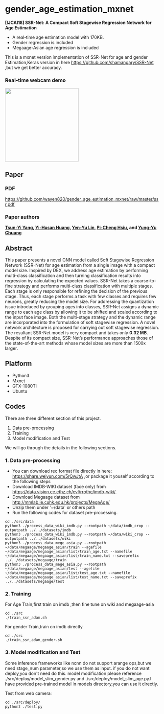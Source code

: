 # gender_age_estimation_mxnet
**[IJCAI18] SSR-Net: A Compact Soft Stagewise Regression Network for Age Estimation**
+ A real-time age estimation model with 170KB.
+ Gender regression is included
+ Megaage-Asian age regression is included

This is a mxnet version implementation of SSR-Net for age and gender Estimation,Keras version in here https://github.com/shamangary/SSR-Net ,but we get better accuracy.

### Real-time webcam demo
<img src="https://github.com/wayen820/gender_age_estimation_mxnet/raw/master/test.gif" height="240"/>

## Paper

### PDF
https://github.com/wayen820/gender_age_estimation_mxnet/raw/master/ssr.pdf

### Paper authors
**[Tsun-Yi Yang](http://shamangary.logdown.com/), [Yi-Husan Huang](https://github.com/b02901145), [Yen-Yu Lin](https://www.citi.sinica.edu.tw/pages/yylin/index_zh.html), [Pi-Cheng Hsiu](https://www.citi.sinica.edu.tw/pages/pchsiu/index_en.html), and [Yung-Yu Chuang](https://www.csie.ntu.edu.tw/~cyy/)**

## Abstract
This paper presents a novel CNN model called Soft Stagewise Regression Network (SSR-Net) for age estimation from a single image with a compact model size. Inspired by DEX, we address age estimation by performing multi-class classification and then turning classification results into regression by calculating the expected values. SSR-Net takes a coarse-to-fine strategy and performs multi-class classification with multiple stages. Each stage is only responsible for refining the decision of the previous stage. Thus, each stage performs a task with few classes and requires few neurons, greatly reducing the model size. For addressing the quantization issue introduced by grouping ages into classes, SSR-Net assigns a dynamic range to each age class by allowing it to be shifted and scaled according to the input face image. Both the multi-stage strategy and the dynamic range are incorporated into the formulation of soft stagewise regression. A novel network architecture is proposed for carrying out soft stagewise regression. The resultant SSR-Net model is very compact and takes only **0.32 MB**. Despite of its compact size, SSR-Net’s performance approaches those of the state-of-the-art methods whose model sizes are more than 1500x larger.

## Platform
+ Python3
+ Mxnet
+ GTX-1080Ti
+ Ubuntu


## Codes

There are three different section of this project.
1. Data pre-processing
2. Training
3. Model modification and Test

We will go through the details in the following sections.

### 1. Data pre-processing
+ You can download rec format file directly in here: https://share.weiyun.com/5rQwJtA ,or package it youself according to the following steps
+ Download IMDB-WIKI dataset (face only) from https://data.vision.ee.ethz.ch/cvl/rrothe/imdb-wiki/.
+ Download Megaage dataset from http://mmlab.ie.cuhk.edu.hk/projects/MegaAge/
+ Unzip them under '~/data' or others path
+ Run the following codes for dataset pre-processing.
```
cd ./src/data
python3 ./process_data_wiki_imdb.py --rootpath ~/data/imdb_crop --outputpath ../../datasets/imdb
python3 ./process_data_wiki_imdb.py --rootpath ~/data/wiki_crop --outputpath ../../datasets/wiki
python3 ./process_data_mege_asia.py --rootpath ~/data/megaage/megaage_asian/train --agefile ~/data/megaage/megaage_asian/list/train_age.txt --namefile ~/data/megaage/megaage_asian/list/train_name.txt --saveprefix ../../datasets/megaage/train
python3 ./process_data_mege_asia.py --rootpath ~/data/megaage/megaage_asian/test --agefile ~/data/megaage/megaage_asian/list/test_age.txt --namefile ~/data/megaage/megaage_asian/list/test_name.txt --saveprefix ../../datasets/megaage/test
```

### 2. Training
For Age Train,first train on imdb ,then fine tune on wiki and megaage-asia
```
cd ./src
./train_ssr_adam.sh
```
For gender Train,train on imdb directly
```
cd ./src
./train_ssr_adam_gender.sh
```
### 3. Model modification and Test
Some inference frameworks like ncnn do not support arange ops,but we need stage_num parameter,so we use them as input. if you do not want deploy,you don't need do this.
model modification please reference ./src/deploy/model_slim_gender.py and ./src/deploy/model_slim_age.py.I have provided pre-trained model in models directory,you can use it directly.

Test from web camera:
```
cd ./src/deploy/
python3 ./test.py
```

